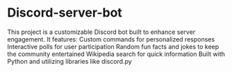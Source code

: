 # Discord-server-bot
This project is a customizable Discord bot built to enhance server engagement. It features:  Custom commands for personalized responses Interactive polls for user participation Random fun facts and jokes to keep the community entertained Wikipedia search for quick information Built with Python and utilizing libraries like discord.py 
